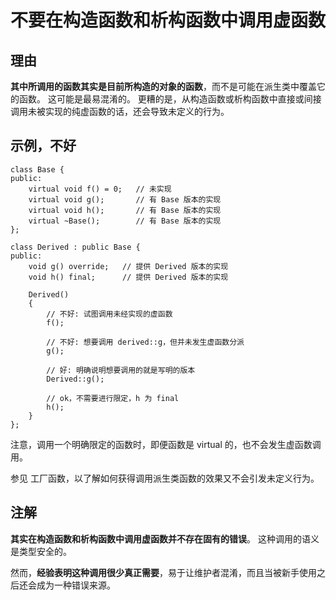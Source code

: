 <h1>不要在构造函数和析构函数中调用虚函数</h1>

<h2>理由</h2>

**其中所调用的函数其实是目前所构造的对象的函数**，而不是可能在派生类中覆盖它的函数。 这可能是最易混淆的。 更糟的是，从构造函数或析构函数中直接或间接调用未被实现的纯虚函数的话，还会导致未定义的行为。

<h2>示例，不好</h2>

    class Base {
    public:
        virtual void f() = 0;   // 未实现
        virtual void g();       // 有 Base 版本的实现
        virtual void h();       // 有 Base 版本的实现
        virtual ~Base();        // 有 Base 版本的实现
    };

    class Derived : public Base {
    public:
        void g() override;   // 提供 Derived 版本的实现
        void h() final;      // 提供 Derived 版本的实现

        Derived()
        {
            // 不好: 试图调用未经实现的虚函数
            f();

            // 不好: 想要调用 derived::g，但并未发生虚函数分派
            g();

            // 好: 明确说明想要调用的就是写明的版本
            Derived::g();

            // ok，不需要进行限定，h 为 final
            h();
        }
    };

注意，调用一个明确限定的函数时，即便函数是 virtual 的，也不会发生虚函数调用。

参见 工厂函数，以了解如何获得调用派生类函数的效果又不会引发未定义行为。

<h2>注解</h2>

**其实在构造函数和析构函数中调用虚函数并不存在固有的错误**。 这种调用的语义是类型安全的。 

然而，**经验表明这种调用很少真正需要**，易于让维护者混淆，而且当被新手使用之后还会成为一种错误来源。